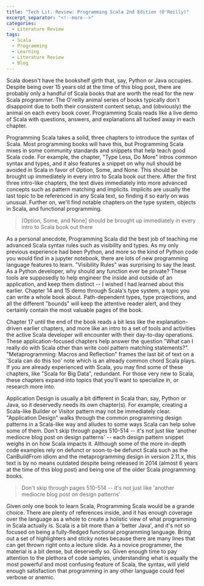 ```yaml
---
title: "Tech Lit. Review: Programming Scala 2nd Edition (O'Reilly)"
excerpt_separator: "<!--more-->"
categories:
  - Literature Review
tags:
  - Scala
  - Programming
  - Learning
  - Literature Review
  - Blog
---
```


Scala doesn't have the bookshelf girth that, say, Python or Java occupies. Despite being over 15 years old at the time of this blog post, there are probably only a handful of Scala books that are worth the read for the new Scala programmer. The O'reilly animal series of books typically don't disappoint due to both their consistent content setup, and (obviously) the animal on each every book cover. Programming Scala reads like a live demo of Scala with questions, answers, and explanations all tucked away in each chapter.

<!--more-->

Programming Scala takes a solid, three chapters to introduce the syntax of Scala. Most programming books will have this, but Programming Scala mixes in some community standards and snippets that help teach good Scala code. For example, the chapter, "Type Less, Do More" intros common syntax and types, and it also features a snippet on why null should be avoided in Scala in favor of Option, Some, and None. This should be brought up immediately in every intro to Scala book out there. After the first three intro-like chapters, the text dives immediately into more advanced concepts such as pattern matching and implicits. Implicits are usually the last topic to be referenced in any Scala text, so finding it so early on was unusual. Further on, we'll find notable chapters on the type system, objects in Scala, and functional programming.

> [Option, Some, and None] should be brought up immediately in every intro to Scala book out there

As a personal anecdote, Programming Scala did the best job of teaching me advanced Scala syntax rules such as visibility and types. As my only previous experience had been Python, and more so the kind of Python code you would find in a jupyter notebook, there are lots of new programming language features to learn. "Visibility Rules" was surprising to say the least. As a Python developer, why should any function ever be private? These tools are supposedly to help engineer the inside and outside of an application, and keep them distinct -- I wished I had learned about this earlier. Chapter 14 and 15 demo through Scala's type system, a topic you can write a whole book about. Path-dependent types, type projections, and all the different "bounds" will keep the attentive reader alert, and they certainly contain the most valuable pages of the book.


Chapter 17 until the end of the book reads a bit less like the explanation-driven earlier chapters, and more like an intro to a set of tools and activities the active Scala developer will encounter with their day-to-day operations. These application-focused chapters help answer the question "What can I really do with Scala other than write cool pattern matching statements?". "Metaprogramming: Macros and Reflection" frames the last bit of text on a 'Scala can do this too' note which is an already common chord Scala plays. If you are already experienced with Scala, you may find some of these chapters, like "Scala for Big Data", redundant. For those very new to Scala, these chapters expand into topics that you'll want to specialize in, or research more into.


Application Design is usually a bit different in Scala than, say, Python or Java, so it deservedly needs its own chapter(s). For example, creating a Scala-like Builder or Visitor pattern may not be immediately clear. "Application Design" walks through the common programming design patterns in a Scala-like way and alludes to some ways Scala can help solve some of them. Don't skip through pages 510-514 -- it's not just like 'another mediocre blog post on design patterns' -- each design pattern snippet weighs in on how Scala impacts it. Although some of the more in-depth code examples rely on defunct or soon-to-be defunct Scala such as the CanBuildFrom idiom and the metaprogramming design in version 2.11.x, this text is by no means outdated despite being released in 2014 (almost 6 years at the time of this blog post) and being one of the older Scala programming books.

> Don't skip through pages 510-514 -- it's not just like 'another mediocre blog post on design patterns'


Given only one book to learn Scala, Programming Scala would be a grande choice. There are plenty of references inside, and it has enough coverage over the language as a whole to create a holistic view of what programming in Scala actually is. Scala is a bit more than a 'better Java', and it's not so focused on being a fully-fledged functional programming language. Bring out a set of highlighters and sticky notes because there are many lines that can get thrown right onto a lecture slide. As a novice programmer, the material is a bit dense, but deservedly so. Given enough time to pay attention to the plethora of code samples, understanding what is equally the most powerful and most confusing feature of Scala, the syntax, will yield enough satisfaction that programming in any other language could feel verbose or anemic.


